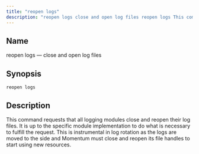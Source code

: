 ```yaml
---
title: "reopen logs"
description: "reopen logs close and open log files reopen logs This command requests that all logging modules close and reopen their log files It is up to the specific module implementation to do what is necessary to fulfill the request This is instrumental in log rotation as the logs are moved..."
---
```


<a name="console_commands.reopen_logs"></a> 
## Name

reopen logs — close and open log files

## Synopsis

`reopen logs`

<a name="idp13203248"></a> 
## Description

This command requests that all logging modules close and reopen their log files. It is up to the specific module implementation to do what is necessary to fulfill the request. This is instrumental in log rotation as the logs are moved to the side and Momentum must close and reopen its file handles to start using new resources.